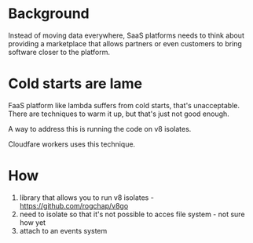 # Background 
Instead of moving data everywhere, SaaS platforms needs to think about providing a marketplace that allows partners or even customers to bring software closer to the platform.

# Cold starts are lame

FaaS platform like lambda suffers from cold starts, that's unacceptable. There are techniques to warm it up, but that's just not good enough.  

A way to address this is running the code on v8 isolates. 

Cloudfare workers uses this technique.


# How 

1. library that allows you to run v8 isolates - https://github.com/rogchap/v8go
2. need to isolate so that it's not possible to acces file system - not sure how yet
3. attach to an events system